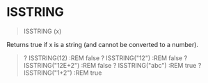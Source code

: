 # ISSTRING

> ISSTRING (x)

Returns true if x is a string (and cannot be converted to a number).


> ? ISSTRING(12)      :REM false
? ISSTRING("12")    :REM false
? ISSTRING("12E+2") :REM false
? ISSTRING("abc")   :REM true
? ISSTRING("1+2")   :REM true


